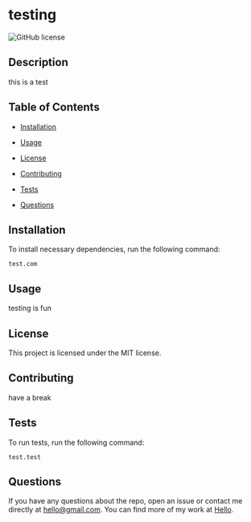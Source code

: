 # testing
![GitHub license](https://img.shields.io/badge/license-MIT-blue.svg)
## Description
this is a test
## Table of Contents
* [Installation](#installation)
* [Usage](#usage)

* [License](#license)

* [Contributing](#contributing)
* [Tests](#tests)
* [Questions](#questions)
## Installation
To install necessary dependencies, run the following command:
```
test.com
```
## Usage
testing is fun
## License
This project is licensed under the MIT license.
## Contributing
have a break
## Tests
To run tests, run the following command:
```
test.test
```
## Questions
If you have any questions about the repo, open an issue or contact me directly at hello@gmail.com. You can find more of my work at [Hello](https://github.com/Hello/).
